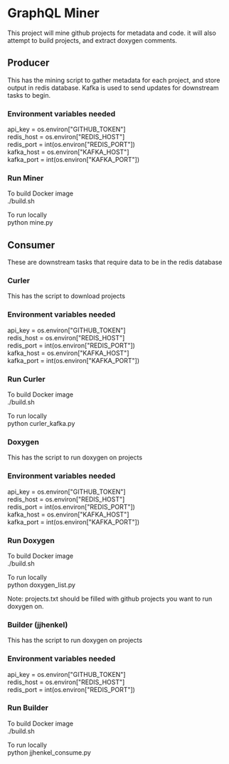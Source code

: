 # GraphQL Miner

This project will mine github projects for metadata and code. it will also attempt to build projects, and extract doxygen comments.


## Producer

This has the mining script to gather metadata for each project, and store output in redis database. Kafka is used to send updates for downstream tasks to begin.

### Environment variables needed
api_key = os.environ["GITHUB_TOKEN"]  
redis_host = os.environ["REDIS_HOST"]   
redis_port = int(os.environ["REDIS_PORT"])   
kafka_host = os.environ["KAFKA_HOST"]   
kafka_port = int(os.environ["KAFKA_PORT"])  

### Run Miner

To build Docker image   
./build.sh 

To run locally   
python mine.py


## Consumer

These are downstream tasks that require data to be in the redis database

### Curler

This has the script to download projects


### Environment variables needed
api_key = os.environ["GITHUB_TOKEN"]  
redis_host = os.environ["REDIS_HOST"]   
redis_port = int(os.environ["REDIS_PORT"])   
kafka_host = os.environ["KAFKA_HOST"]   
kafka_port = int(os.environ["KAFKA_PORT"])  

### Run Curler

To build Docker image   
./build.sh 

To run locally   
python curler_kafka.py

### Doxygen

This has the script to run doxygen on projects


### Environment variables needed
api_key = os.environ["GITHUB_TOKEN"]  
redis_host = os.environ["REDIS_HOST"]   
redis_port = int(os.environ["REDIS_PORT"])   
kafka_host = os.environ["KAFKA_HOST"]   
kafka_port = int(os.environ["KAFKA_PORT"])  

### Run Doxygen

To build Docker image   
./build.sh 

To run locally   
python doxygen_list.py

Note: projects.txt should be filled with github projects you want to run doxygen on.

### Builder (jjhenkel)

This has the script to run doxygen on projects


### Environment variables needed
api_key = os.environ["GITHUB_TOKEN"]  
redis_host = os.environ["REDIS_HOST"]   
redis_port = int(os.environ["REDIS_PORT"])   

### Run Builder

To build Docker image   
./build.sh 

To run locally   
python jjhenkel_consume.py










